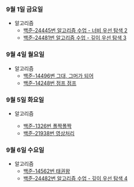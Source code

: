 ### 9월 1일 금요일

- 알고리즘
  - [백준-24445번 알고리즘 수업 - 너비 우선 탐색 2](https://github.com/sc303030/algorithm_practice/blob/91687828a4c0f27c2bedb4e3bf9bc1d034a236f6/6.BFS/%5B%EB%B0%B1%EC%A4%80%5D%2024445%EB%B2%88%20%EC%95%8C%EA%B3%A0%EB%A6%AC%EC%A6%98%20%EC%88%98%EC%97%85%20-%20%EB%84%88%EB%B9%84%20%EC%9A%B0%EC%84%A0%20%ED%83%90%EC%83%89%202%20%ED%8C%8C%EC%9D%B4%EC%8D%AC.md)
  - [백준-24481번 알고리즘 수업 - 깊이 우선 탐색 3](https://github.com/sc303030/algorithm_practice/blob/d96e96b3eb07e47087df136746372ce09c0d635c/5.DFS/%5B%EB%B0%B1%EC%A4%80%5D%2024481%EB%B2%88%20%EC%95%8C%EA%B3%A0%EB%A6%AC%EC%A6%98%20%EC%88%98%EC%97%85%20-%20%EA%B9%8A%EC%9D%B4%20%EC%9A%B0%EC%84%A0%20%ED%83%90%EC%83%89%203.md)

### 9월 4일 월요일

- 알고리즘
  - [백준-14496번 그대, 그머가 되어](https://github.com/sc303030/algorithm_practice/blob/eb49d23eaf8148c069611589491871f7c1448195/6.BFS/%5B%EB%B0%B1%EC%A4%80%5D%2014496%EB%B2%88%20%EA%B7%B8%EB%8C%80%2C%20%EA%B7%B8%EB%A8%B8%EA%B0%80%20%EB%90%98%EC%96%B4%20%ED%8C%8C%EC%9D%B4%EC%8D%AC.md)
  - [백준-14248번 점프 점프](https://github.com/sc303030/algorithm_practice/blob/1c3260f8dd6d8f824f2dcdb43df91f51b957c3a3/5.DFS/%5B%EB%B0%B1%EC%A4%80%5D%2014248%EB%B2%88%20%EC%A0%90%ED%94%84%20%EC%A0%90%ED%94%84%20%ED%8C%8C%EC%9D%B4%EC%8D%AC.md)

### 9월 5일 화요일

- 알고리즘

  - [백준-1326번 폴짝폴짝](https://github.com/sc303030/algorithm_practice/blob/e5786f663ad28305dc2579a968f4a90937d6786c/6.BFS/%5B%EB%B0%B1%EC%A4%80%5D%201326%EB%B2%88%20%ED%8F%B4%EC%A7%9D%20%ED%8F%B4%EC%A7%9D%20%ED%8C%8C%EC%9D%B4%EC%8D%AC.md)
  - [백준-21938번 영상처리](https://github.com/sc303030/algorithm_practice/blob/2182e7d132c1a067571bea0f56c13fb7f7b76e8e/5.DFS/%5B%EB%B0%B1%EC%A4%80%5D%2021938%EB%B2%88%20%EC%98%81%EC%83%81%EC%B2%98%EB%A6%AC%20%ED%8C%8C%EC%9D%B4%EC%8D%AC.md)


### 9월 6일 수요일

- 알고리즘
  - [백준-14562번 태권왕](https://github.com/sc303030/algorithm_practice/blob/e8d5743b404e382982052c47ffdc7724d3d87e89/6.BFS/%5B%EB%B0%B1%EC%A4%80%5D%2014562%EB%B2%88%20%ED%83%9C%EA%B6%8C%EC%99%95%20%ED%8C%8C%EC%9D%B4%EC%8D%AC.md)
  - [백준-24482번 알고리즘 수업 - 깊이 우선 탐색 4](https://github.com/sc303030/algorithm_practice/blob/fe4987ef68ae30dd6a19996790196e205963f71a/5.DFS/%5B%EB%B0%B1%EC%A4%80%5D%2024482%EB%B2%88%20%EC%95%8C%EA%B3%A0%EB%A6%AC%EC%A6%98%20%EC%88%98%EC%97%85%20-%20%EA%B9%8A%EC%9D%B4%20%EC%9A%B0%EC%84%A0%20%ED%83%90%EC%83%89%204%20%ED%8C%8C%EC%9D%B4%EC%8D%AC.md)